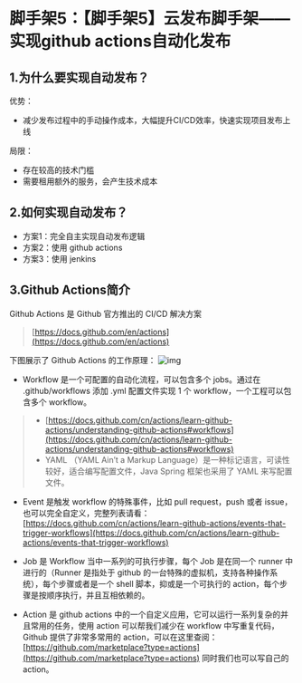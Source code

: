 # 脚手架5：【脚手架5】云发布脚手架——实现github actions自动化发布

## 1.为什么要实现自动发布？
优势：
- 减少发布过程中的手动操作成本，大幅提升CI/CD效率，快速实现项目发布上线

局限：
- 存在较高的技术门槛
- 需要租用额外的服务，会产生技术成本

## 2.如何实现自动发布？
- 方案1：完全自主实现自动发布逻辑
- 方案2：使用 github actions
- 方案3：使用 jenkins

## 3.Github Actions简介
Github Actions 是 Github 官方推出的 CI/CD 解决方案
> [https://docs.github.com/en/actions](https://docs.github.com/en/actions)

下图展示了 Github Actions 的工作原理：
![img](https://img.mukewang.com/wiki/61de37bc09ef07c026171783.jpg)
- Workflow 是一个可配置的自动化流程，可以包含多个 jobs。通过在 .github/workflows 添加 .yml 配置文件实现 1 个 workflow，一个工程可以包含多个 workflow。
> - [https://docs.github.com/cn/actions/learn-github-actions/understanding-github-actions#workflows](https://docs.github.com/cn/actions/learn-github-actions/understanding-github-actions#workflows)
> - YAML （YAML Ain’t a Markup Language）是一种标记语言，可读性较好，适合编写配置文件，Java Spring 框架也采用了 YAML 来写配置文件。

- Event 是触发 workflow 的特殊事件，比如 pull request，push 或者 issue，也可以完全自定义，完整列表请看：[https://docs.github.com/cn/actions/learn-github-actions/events-that-trigger-workflows](https://docs.github.com/cn/actions/learn-github-actions/events-that-trigger-workflows)

- Job 是 Workflow 当中一系列的可执行步骤，每个 Job 是在同一个 runner 中进行的（Runner 是指处于 github 的一台特殊的虚拟机，支持各种操作系统），每个步骤或者是一个 shell 脚本，抑或是一个可执行的 action，每个步骤是按顺序执行，并且互相依赖的。

- Action 是 github actions 中的一个自定义应用，它可以运行一系列复杂的并且常用的任务，使用 action 可以帮我们减少在 workflow 中写重复代码，Github 提供了非常多常用的 action，可以在这里查阅：[https://github.com/marketplace?type=actions](https://github.com/marketplace?type=actions) 同时我们也可以写自己的 action。
